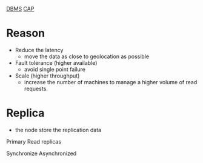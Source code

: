 [DBMS](DBMS.md)
[CAP](CAP.md)
# Reason

- Reduce the latency
	- move the data as close to geolocation as possible
- Fault tolerance (higher available)
	- avoid single point failure
- Scale (higher throughput)
	- increase the number of machines to manage a higher volume of read requests.

# Replica
- the node store the replication data

Primary
Read replicas

Synchronize
Asynchronized